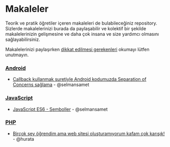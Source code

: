 # Makaleler

Teorik ve pratik öğretiler içeren makaleleri de bulabileceğiniz repository. Sizlerde makalelerinizi burada da paylaşabilir ve kolektif bir şekilde makalelerinizin gelişmesine ve daha çok insana ve size yardımcı olmasını sağlayabilirsiniz. 

Makalelerinizi paylaşırken [dikkat edilmesi gerekenleri](dikkat-edilmesi-gerekenler.md) okumayı lütfen unutmayın.

### [**Android**](android)

- [Callback kullanmak suretiyle Android kodumuzda Separation of Concerns sağlama](android/android-callback-ile-separation-of-concerns/android-callback-ile-separation-of-concerns.md) - @selmansamet

### [**JavaScript**](javascript)

- [JavaScript ES6 - Semboller](javascript/es6-semboller/es6-semboller.md) - @selmansamet

### [**PHP**](https://github.com/gelis-tr-io/php-egitim-serisi)

- [Birçok şey öğrendim ama web sitesi oluşturamıyorum kafam çok karışık!](https://github.com/gelis-tr-io/php-egitim-serisi/blob/master/bilgim-var-proje-olustururken-kafam-karisiyor/bilgim-var-proje-olustururken-kafam-karisiyor.md) - @hurata
